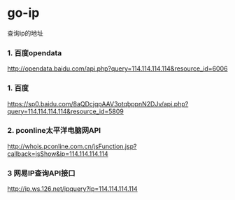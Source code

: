 # go-ip
查询ip的地址


### 1. 百度opendata
http://opendata.baidu.com/api.php?query=114.114.114.114&resource_id=6006

### 1. 百度
https://sp0.baidu.com/8aQDcjqpAAV3otqbppnN2DJv/api.php?query=114.114.114.114&resource_id=5809

### 2. pconline太平洋电脑网API
http://whois.pconline.com.cn/jsFunction.jsp?callback=jsShow&ip=114.114.114.114

### 3 网易IP查询API接口
http://ip.ws.126.net/ipquery?ip=114.114.114.114
